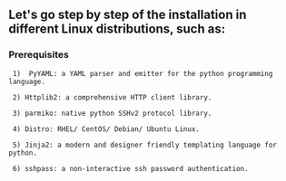 ## Let's go step by step of the installation in different Linux distributions, such as:

### Prerequisites

     1)  PyYAML: a YAML parser and emitter for the python programming language.
     
     2) Httplib2: a comprehensive HTTP client library.
     
     3) parmiko: native python SSHv2 protocol library.
     
     4) Distro: RHEL/ CentOS/ Debian/ Ubuntu Linux.
     
     5) Jinja2: a modern and designer friendly templating language for python.
     
     6) sshpass: a non-interactive ssh password authentication.
